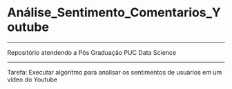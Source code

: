# Análise_Sentimento_Comentarios_Youtube

---

Repositório atendendo a Pós Graduação PUC Data Science

---

Tarefa: Executar algoritmo para analisar os sentimentos de usuários em um vídeo do Youtube
